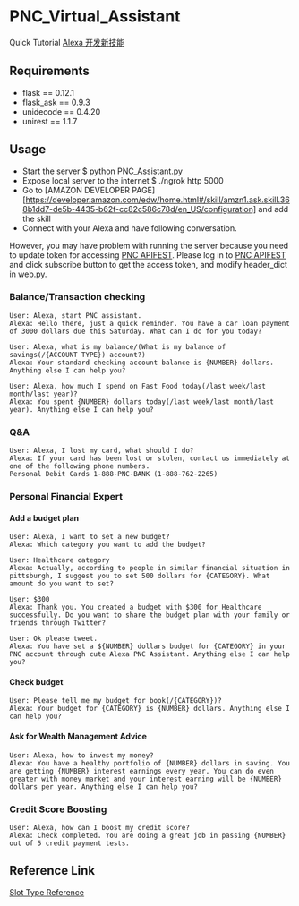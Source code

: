 # PNC_Virtual_Assistant
Quick Tutorial [Alexa 开发新技能](http://www.shuang0420.com/2017/05/02/Alexa%20开发新技能/)

## Requirements
- flask == 0.12.1
- flask_ask == 0.9.3
- unidecode == 0.4.20
- unirest == 1.1.7

## Usage
- Start the server
  $ python PNC_Assistant.py
- Expose local server to the internet
  $ ./ngrok http 5000
- Go to [AMAZON DEVELOPER PAGE][https://developer.amazon.com/edw/home.html#/skill/amzn1.ask.skill.368b1dd7-de5b-4435-b62f-cc82c586c78d/en_US/configuration] and add the skill
- Connect with your Alexa and have following conversation.

However, you may have problem with running the server because you need to update token for accessing [PNC APIFEST](https://pstm0.pncapix.com/store/apis/info?name=Accounts&version=v1.0.0&provider=admin). Please log in to [PNC APIFEST](https://pstm0.pncapix.com/store/apis/info?name=Accounts&version=v1.0.0&provider=admin) and click subscribe button to get the access token, and modify header_dict in web.py.


### Balance/Transaction checking
```
User: Alexa, start PNC assistant.
Alexa: Hello there, just a quick reminder. You have a car loan payment of 3000 dollars due this Saturday. What can I do for you today?

User: Alexa, what is my balance/(What is my balance of savings(/{ACCOUNT TYPE}) account?)
Alexa: Your standard checking account balance is {NUMBER} dollars. Anything else I can help you?

User: Alexa, how much I spend on Fast Food today(/last week/last month/last year)?
Alexa: You spent {NUMBER} dollars today(/last week/last month/last year). Anything else I can help you?
```

### Q&A
```
User: Alexa, I lost my card, what should I do?
Alexa: If your card has been lost or stolen, contact us immediately at one of the following phone numbers.
Personal Debit Cards 1-888-PNC-BANK (1-888-762-2265)
```


### Personal Financial Expert
#### Add a budget plan
```
User: Alexa, I want to set a new budget?
Alexa: Which category you want to add the budget?

User: Healthcare category
Alexa: Actually, according to people in similar financial situation in pittsburgh, I suggest you to set 500 dollars for {CATEGORY}. What amount do you want to set?

User: $300
Alexa: Thank you. You created a budget with $300 for Healthcare successfully. Do you want to share the budget plan with your family or friends through Twitter?

User: Ok please tweet.
Alexa: You have set a ${NUMBER} dollars budget for {CATEGORY} in your PNC account through cute Alexa PNC Assistant. Anything else I can help you?
```

#### Check budget
```
User: Please tell me my budget for book(/{CATEGORY})?
Alexa: Your budget for {CATEGORY} is {NUMBER} dollars. Anything else I can help you?
```


#### Ask for Wealth Management Advice
```
User: Alexa, how to invest my money?
Alexa: You have a healthy portfolio of {NUMBER} dollars in saving. You are getting {NUMBER} interest earnings every year. You can do even greater with money market and your interest earning will be {NUMBER} dollars per year. Anything else I can help you?
```


### Credit Score Boosting
```
User: Alexa, how can I boost my credit score?
Alexa: Check completed. You are doing a great job in passing {NUMBER} out of 5 credit payment tests.
```



## Reference Link
[Slot Type Reference](https://developer.amazon.com/public/solutions/alexa/alexa-skills-kit/docs/built-in-intent-ref/slot-type-reference)
